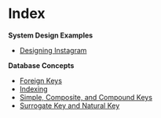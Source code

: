 # Index

**System Design Examples**
* [Designing Instagram](./System%20Design/Design%20Problems/Instagram.md)

**Database Concepts**
* [Foreign Keys](./Databases/General%20Concepts/Foreign%20Keys.md)
* [Indexing](./Databases/General%20Concepts/Indexing.md)
* [Simple, Composite, and Compound Keys](./Databases/General%20Concepts/Simple%2C%20Composite%2C%20and%20Compound%20Keys.md)
* [Surrogate Key and Natural Key](./Databases/General%20Concepts/Surrogate%20Key%20and%20Natural%20Key.md)
